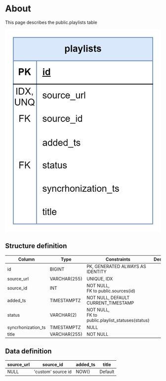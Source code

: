 # About

This page describes the public.playlists table

![alt text](playlists.png)

## Structure definition

| Column | Type | Constraints | Description |
| - | - | - | - |
| id | BIGINT | PK, GENERATED ALWAYS AS IDENTITY |
| source_url | VARCHAR(255) | UNIQUE, IDX |
| source_id | INT | NOT NULL,<br/> FK to public.sources(id) 
| added_ts | TIMESTAMPTZ | NOT NULL, DEFAULT CURRENT_TIMESTAMP |
| status | VARCHAR(2) | NOT NULL,<br/> FK to public.playlist_statuses(status) |
| syncrhonization_ts | TIMESTAMPTZ | NULL |
| title | VARCHAR(255) | NOT NULL |

## Data definition 

| source_url | source_id | added_ts | title
| - | - | - | - |
| NULL | 'custom' source id | NOW() | Default |
